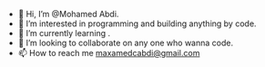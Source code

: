 - 👋 Hi, I’m @Mohamed Abdi.
- 👀 I’m interested in programming and building anything by code.
- 🌱 I’m currently learning .
- 💞️ I’m looking to collaborate on any one who wanna code.
- 📫 How to reach me maxamedcabdi@gmail.com

<!---
Mohamed555632/Mohamed555632 is a ✨ special ✨ repository because its `README.md` (this file) appears on your GitHub profile.
You can click the Preview link to take a look at your changes.
--->
